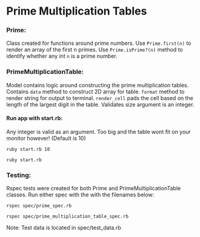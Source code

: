 # Prime Multiplication Tables

### Prime:
Class created for functions around prime numbers. Use `Prime.first(n)` to render an array of the first n primes. Use `Prime.isPrime?(n)` method to identify whether any int `n` is a prime number.

### PrimeMultiplicationTable:
Model contains logic around constructing the prime multiplication tables. Contains `data` method to construct 2D array for table. `format` method to render string for output to terminal. `render_cell` pads the cell based on the length of the largest digit in the table. Validates size argument is an integer.

#### Run app with start.rb:
Any integer is valid as an argument. Too big and the table wont fit on your monitor however! (Default is 10)

`ruby start.rb 10`

`ruby start.rb`

### Testing:
Rspec tests were created for both Prime and PrimeMultiplicationTable classes. Run either spec with the with the filenames below:

`rspec spec/prime_spec.rb`

`rspec spec/prime_multiplication_table_spec.rb`

Note: Test data is located in spec/test_data.rb
